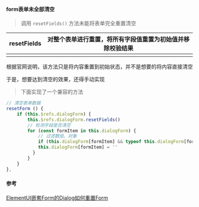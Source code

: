 #### form表单未全部清空

> 调用 `resetFields()` 方法未能将表单完全重置清空

| resetFields | 对整个表单进行重置，将所有字段值重置为初始值并移除校验结果 |
| ----------- | ---------------------------------------------------------- |
|             |                                                            |

根据官网说明，该方法只是将内容重置到初始状态，并不是想要的将内容直接清空

于是，想要达到清空的效果，还得手动实现

> 下面实现了一个兼容的方法

```js
// 清空表单数据
resetForm () {
    if (this.$refs.dialogForm) {
        this.$refs.dialogForm.resetFields()
        // 检测字段是否清空
        for (const formItem in this.dialogForm) {
            // 过滤数组、对象
            if (this.dialogForm[formItem] && typeof this.dialogForm[formItem] !== 'object') {
            this.dialogForm[formItem] = ''
          }
        }
    }
},
```



#### 参考

[ElementUI嵌套Form的Dialog如何重置Form](https://segmentfault.com/a/1190000019733787?utm_source=tag-newest)